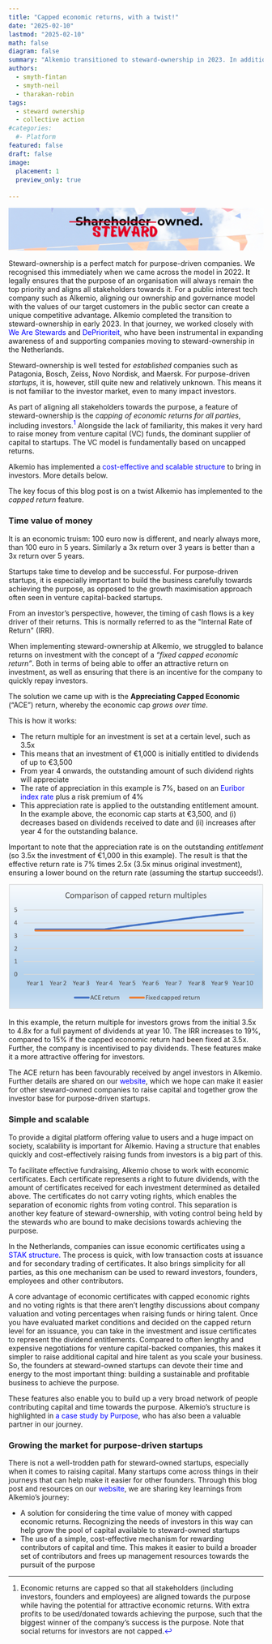 ```yaml
---
title: "Capped economic returns, with a twist!"
date: "2025-02-10"
lastmod: "2025-02-10"
math: false
diagram: false
summary: "Alkemio transitioned to steward-ownership in 2023. In addition to the fundamental features of steward-ownership, Alkemio has added a 'twist' to the capped return concept to make the company attractive to purpose-minded investors. The blog shares key lessons from this  implementation to help other organisations."
authors:
  - smyth-fintan
  - smyth-neil
  - tharakan-robin
tags:
  - steward ownership
  - collective action
#categories:
  #- Platform
featured: false
draft: false
image:
  placement: 1
  preview_only: true

---
```

<style>
a {
    text-decoration: none;
    color: blue;
}
a:hover {
    text-decoration: underline;
}
</style> 

[![Alkemio is steward-owned. We prioritise purpose over profit-maximisation.](./banner.jpg)](https://www.alkemio.org/structure/)

Steward-ownership is a perfect match for purpose-driven companies. We recognised this immediately when we came across the model in 2022. 
It legally ensures that the purpose of an organisation will always remain the top priority and aligns all stakeholders towards it. 
For a public interest tech company such as Alkemio, aligning our ownership and governance model with the values of our target customers in the public sector can create a unique competitive advantage. 
Alkemio completed the transition to steward-ownership in early 2023. 
In that journey, we worked closely with [We Are Stewards](https://wearestewards.nl/) and [DePrioriteit](https://deprioriteit.nl/), who have been instrumental in expanding awareness of and supporting companies moving to steward-ownership in the Netherlands.

Steward-ownership is well tested for *established* companies such as Patagonia, Bosch, Zeiss, Novo Nordisk, and Maersk. 
For purpose-driven *startups*, it is, however, still quite new and relatively unknown. This means it is not familiar to the investor market, even to many impact investors.

As part of aligning all stakeholders towards the purpose, a feature of steward-ownership is the *capping of economic returns for all parties*, including investors.[^1] 
Alongside the lack of familiarity, this makes it very hard to raise money from venture capital (VC) funds, the dominant supplier of capital to startups. The VC model is fundamentally based on uncapped returns.

Alkemio has implemented a [cost-effective and scalable structure](https://alkemio.org/structure) to bring in investors. More details below.

The key focus of this blog post is on a twist Alkemio has implemented to the *capped return* feature. 

### Time value of money

It is an economic truism: 100 euro now is different, and nearly always more, than 100 euro in 5 years. Similarly a 3x return over 3 years is better than a 3x return over 5 years. 

Startups take time to develop and be successful. 
For purpose-driven startups, it is especially important to build the business carefully towards achieving the purpose, as opposed to the growth maximisation approach often seen in venture capital-backed startups.

From an investor’s perspective, however, the timing of cash flows is a key driver of their returns. This is normally referred to as the "Internal Rate of Return" (IRR).

When implementing steward-ownership at Alkemio, we struggled to balance returns on investment with the concept of a *“fixed capped economic return”*. Both in terms of being able to offer an attractive return on investment, as well as ensuring that there is an incentive for the company to quickly repay investors. 

The solution we came up with is the **Appreciating Capped Economic** (“ACE”) return, whereby the economic cap *grows over time*. 

This is how it works: 

-	The return multiple for an investment is set at a certain level, such as 3.5x 
-	This means that an investment of €1,000 is initially entitled to dividends of up to €3,500
-	From year 4 onwards, the outstanding amount of such dividend rights will appreciate
-	The rate of appreciation in this example is 7%, based on an [Euribor index rate](https://www.euribor-rates.eu/en/current-euribor-rates/4/euribor-rate-12-months/) plus a risk premium of 4%
-	This appreciation rate is applied to the outstanding entitlement amount. In the example above, the economic cap starts at €3,500, and (i) decreases based on dividends received to date and (ii) increases after year 4 for the outstanding balance. 

Important to note that the appreciation rate is on the outstanding *entitlement* (so 3.5x the investment of €1,000 in this example). The result is that the effective return rate is 7% times 2.5x (3.5x minus original investment), ensuring a lower bound on the return rate (assuming the startup succeeds!).

![ACE returns v. fixed capped return](./ace-fixed-chart.png)

In this example, the return multiple for investors grows from the initial 3.5x to 4.8x for a full payment of dividends at year 10. 
The IRR increases to 19%, compared to 15% if the capped economic return had been fixed at 3.5x. 
Further, the company is incentivised to pay dividends. These features make it a more attractive offering for investors. 

The ACE return has been favourably received by angel investors in Alkemio. 
Further details are shared on our [website](https://www.alkemio.org/investors/), which we hope can make it easier for other steward-owned companies to raise capital and together grow the investor base for purpose-driven startups.

### Simple and scalable 

To provide a digital platform offering value to users and a huge impact on society, scalability is important for Alkemio. 
Having a structure that enables quickly and cost-effectively raising funds from investors is a big part of this. 

To facilitate effective fundraising, Alkemio chose to work with economic certificates. 
Each certificate represents a right to future dividends, with the amount of certificates received for each investment determined as detailed above. 
The certificates do not carry voting rights, which enables the separation of economic rights from voting control. 
This separation is another key feature of steward-ownership, with voting control being held by the stewards who are bound to make decisions towards achieving the purpose.

In the Netherlands, companies can issue economic certificates using a [STAK structure](https://business.gov.nl/running-your-business/legal-forms-and-governance/trust-office-foundation-stak/). 
The process is quick, with low transaction costs at issuance and for secondary trading of certificates. 
It also brings simplicity for all parties, as this one mechanism can be used to reward investors, founders, employees and other contributors.

A core advantage of economic certificates with capped economic rights and no voting rights is that there aren’t lengthy discussions about company valuation and voting percentages when raising funds or hiring talent. 
Once you have evaluated market conditions and decided on the capped return level for an issuance, you can take in the investment and issue certificates to represent the dividend entitlements. 
Compared to often lengthy and expensive negotiations for venture capital-backed companies, this makes it simpler to raise additional capital and  hire talent as you scale your business. 
So, the founders at steward-owned startups can devote their time and energy to the most important thing: building a sustainable and profitable business to achieve the purpose. 

These features also enable you to build up a very broad network of people contributing capital and time towards the purpose. 
Alkemio’s structure is highlighted in [a case study by Purpose](https://purpose-economy.org/content/uploads/purpose-alkemio-casestudyen-31032024.pdf), who has also been a valuable partner in our journey. 


### Growing the market for purpose-driven startups

There is not a well-trodden path for steward-owned startups, especially when it comes to raising capital. 
Many startups come across things in their journeys that can help make it easier for other founders. 
Through this blog post and resources on our [website](https://www.alkemio.org/investors/), we are sharing key learnings from Alkemio’s journey: 


- A solution for considering the time value of money with capped economic returns. Recognizing the needs of investors in this way can help grow the pool of capital available to steward-owned startups
- The use of a simple, cost-effective mechanism for rewarding contributors of capital and time. This makes it easier to build a broader set of contributors and frees up management resources towards the pursuit of the purpose


[^1]: Economic returns are capped so that all stakeholders (including investors, founders and employees) are aligned towards the purpose while having the potential for attractive economic returns. 
With extra profits to be used/donated towards achieving the purpose, such that the biggest winner of the company’s success is the purpose. 
Note that social returns for investors are not capped.